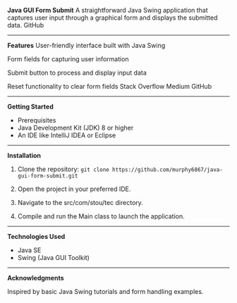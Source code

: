**Java GUI Form Submit**
A straightforward Java Swing application that captures user input through a graphical form and displays the submitted data.
GitHub

---
**Features**
User-friendly interface built with Java Swing

Form fields for capturing user information

Submit button to process and display input data

Reset functionality to clear form fields
Stack Overflow
Medium
GitHub

---
**Getting Started**
- Prerequisites
- Java Development Kit (JDK) 8 or higher
- An IDE like IntelliJ IDEA or Eclipse

---
**Installation**
1. Clone the repository:
`git clone https://github.com/murphy6867/java-gui-form-submit.git`

2. Open the project in your preferred IDE.
3. Navigate to the src/com/stou/tec directory.
4. Compile and run the Main class to launch the application.

---
**Technologies Used**
- Java SE
- Swing (Java GUI Toolkit)

---
**Acknowledgments**

Inspired by basic Java Swing tutorials and form handling examples.

